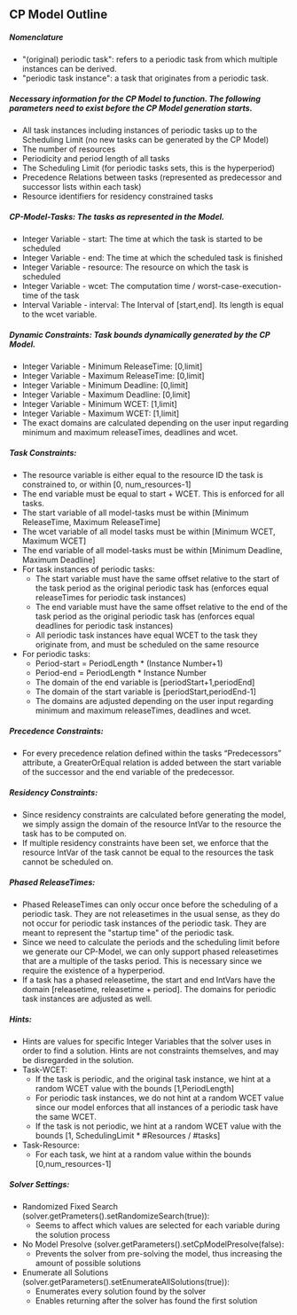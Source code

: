 ## CP Model Outline

##### Nomenclature
- "(original) periodic task": refers to a periodic task from which multiple instances can be derived. 
- "periodic task instance": a task that originates from a periodic task.

##### Necessary information for the CP Model to function. The following parameters need to exist before the CP Model generation starts.
- All task instances including instances of periodic tasks up to the Scheduling Limit (no new tasks can be generated by the CP Model)
- The number of resources
- Periodicity and period length of all tasks
- The Scheduling Limit (for periodic tasks sets, this is the hyperperiod)
- Precedence Relations between tasks (represented as predecessor and successor lists within each task)
- Resource identifiers for residency constrained tasks

##### CP-Model-Tasks: The tasks as represented in the Model.
- Integer Variable - start: The time at which the task is started to be scheduled
- Integer Variable - end: The time at which the scheduled task is finished
- Integer Variable - resource: The resource on which the task is scheduled
- Integer Variable - wcet: The computation time / worst-case-execution-time of the task
- Interval Variable - interval: The Interval of [start,end]. Its length is equal to the wcet variable.

##### Dynamic Constraints: Task bounds dynamically generated by the CP Model.
- Integer Variable - Minimum ReleaseTime: [0,limit]
- Integer Variable - Maximum ReleaseTime: [0,limit]
- Integer Variable - Minimum Deadline: [0,limit]
- Integer Variable - Maximum Deadline: [0,limit]
- Integer Variable - Minimum WCET: [1,limit]
- Integer Variable - Maximum WCET: [1,limit]
- The exact domains are calculated depending on the user input regarding minimum and maximum releaseTimes, deadlines and wcet.


##### Task Constraints:
- The resource variable is either equal to the resource ID the task is constrained to, or within [0, num_resources-1]
- The end variable must be equal to start + WCET. This is enforced for all tasks.
- The start variable of all model-tasks must be within [Minimum ReleaseTime, Maximum ReleaseTime]
- The wcet variable of all model tasks must be within [Minimum WCET, Maximum WCET]
- The end variable of all model-tasks must be within [Minimum Deadline, Maximum Deadline]
- For task instances of periodic tasks:
  - The start variable must have the same offset relative to the start of the task period as the original periodic task has (enforces equal releaseTimes for periodic task instances)
  - The end variable must have the same offset relative to the end of the task period as the original periodic task has (enforces equal deadlines for periodic task instances)
  - All periodic task instances have equal WCET to the task they originate from, and must be scheduled on the same resource
- For periodic tasks:
  - Period-start = PeriodLength * (Instance Number+1)
  - Period-end = PeriodLength * Instance Number
  - The domain of the end variable is [periodStart+1,periodEnd]
  - The domain of the start variable is [periodStart,periodEnd-1]
  - The domains are adjusted depending on the user input regarding minimum and maximum releaseTimes, deadlines and wcet.

##### Precedence Constraints:
- For every precedence relation defined within the tasks “Predecessors” attribute, a GreaterOrEqual relation is added between the start variable of the successor and the end variable of the predecessor.

##### Residency Constraints:
- Since residency constraints are calculated before generating the model, we simply assign the domain of the resource IntVar to the resource the task has to be computed on.
- If multiple residency constraints have been set, we enforce that the resource IntVar of the task cannot be equal to the resources the task cannot be scheduled on.

##### Phased ReleaseTimes:
- Phased ReleaseTimes can only occur once before the scheduling of a periodic task. They are not releasetimes in the usual sense, as they do not occur for periodic task instances of the periodic task. They are meant to represent the "startup time" of the periodic task.
- Since we need to calculate the periods and the scheduling limit before we generate our CP-Model, we can only support phased releasetimes that are a multiple of the tasks period. This is necessary since we require the existence of a hyperperiod.
- If a task has a phased releasetime, the start and end IntVars have the domain [releasetime, releasetime + period]. The domains for periodic task instances are adjusted as well.

##### Hints:
- Hints are values for specific Integer Variables that the solver uses in order to find a solution. Hints are not constraints themselves, and may be disregarded in the solution.
- Task-WCET:
  - If the task is periodic, and the original task instance, we hint at a random WCET value with the bounds [1,PeriodLength]
  - For periodic task instances, we do not hint at a random WCET value since our model enforces that all instances of a periodic task have the same WCET.
  - If the task is not periodic, we hint at a random WCET value with the bounds [1, SchedulingLimit * #Resources / #tasks]
- Task-Resource:
  - For each task, we hint at a random value within the bounds [0,num_resources-1]


##### Solver Settings:
- Randomized Fixed Search (solver.getPrameters().setRandomizeSearch(true)):
  - Seems to affect which values are selected for each variable during the solution process 
- No Model Presolve (solver.getParameters().setCpModelPresolve(false):
  - Prevents the solver from pre-solving the model, thus increasing the amount of possible solutions
- Enumerate all Solutions (solver.getParameters().setEnumerateAllSolutions(true)):
  - Enumerates every solution found by the solver
  - Enables returning after the solver has found the first solution

 